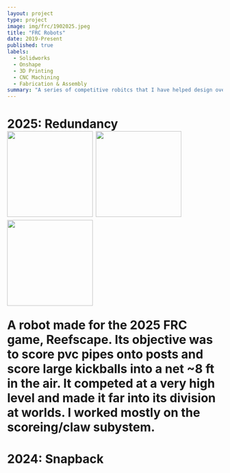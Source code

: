 ```yaml
---
layout: project
type: project
image: img/frc/1902025.jpeg
title: "FRC Robots"
date: 2019-Present
published: true
labels:
  - Solidworks
  - Onshape
  - 3D Printing
  - CNC Machining
  - Fabrication & Assembly
summary: "A series of competitive robitcs that I have helped design over the course of high school and college."
---
```


<h1>2025: Redundancy
<div class="text-center p-4">
    <img width = "200px" class="imf-fluid" src="../img/frc/19025barge.jpeg">
    <img width = "200px" class="imf-fluid" src="../img/frc/19025isolate.jpeg">
    <img width = "200px" class="imf-fluid" src="../img/frc/19025setup.jpeg">
</div>


<p>A robot made for the 2025 FRC game, Reefscape. Its objective was to score pvc pipes onto posts and score large kickballs into a net ~8 ft in the air. It competed at a very high level and made it far into its division at worlds. I worked mostly on the scoreing/claw subystem.


<h1>2024: Snapback
